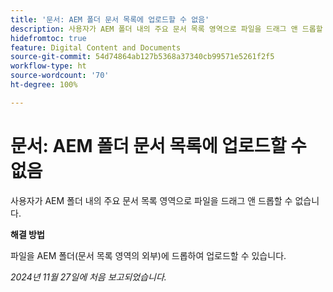 ```yaml
---
title: '문서: AEM 폴더 문서 목록에 업로드할 수 없음'
description: 사용자가 AEM 폴더 내의 주요 문서 목록 영역으로 파일을 드래그 앤 드롭할 수 없습니다.
hidefromtoc: true
feature: Digital Content and Documents
source-git-commit: 54d74864ab127b5368a37340cb99571e5261f2f5
workflow-type: ht
source-wordcount: '70'
ht-degree: 100%

---
```


# 문서: AEM 폴더 문서 목록에 업로드할 수 없음

사용자가 AEM 폴더 내의 주요 문서 목록 영역으로 파일을 드래그 앤 드롭할 수 없습니다.

**해결 방법**

파일을 AEM 폴더(문서 목록 영역의 외부)에 드롭하여 업로드할 수 있습니다.

_2024년 11월 27일에 처음 보고되었습니다._
